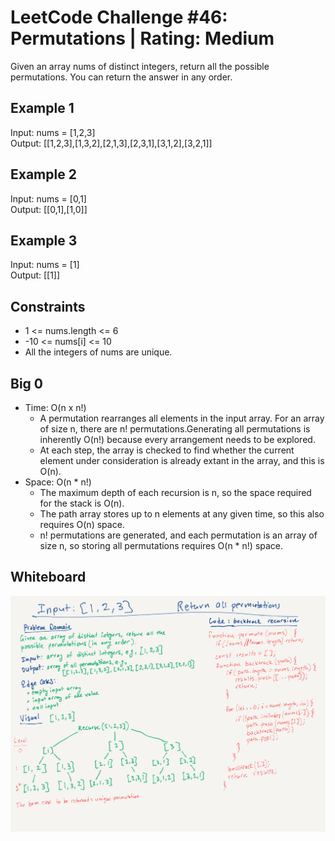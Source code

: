 # LeetCode Challenge #46: Permutations | Rating: Medium

Given an array nums of distinct integers, return all the possible permutations. You can return the answer in any order.

## Example 1

Input: nums = [1,2,3]  
Output: [[1,2,3],[1,3,2],[2,1,3],[2,3,1],[3,1,2],[3,2,1]]

## Example 2

Input: nums = [0,1]  
Output: [[0,1],[1,0]]

## Example 3

Input: nums = [1]  
Output: [[1]]

## Constraints

- 1 <= nums.length <= 6
- -10 <= nums[i] <= 10
- All the integers of nums are unique.

## Big 0

- Time: O(n x n!)
  - A permutation rearranges all elements in the input array. For an array of size n, there are n! permutations.Generating all permutations is inherently O(n!) because every arrangement needs to be explored.
  - At each step, the array is checked to find whether the current element under consideration is already extant in the array, and this is O(n).
- Space: O(n * n!)
  - The maximum depth of each recursion is n, so the space required for the stack is O(n).
  - The path array stores up to n elements at any given time, so this also requires O(n) space.
  - n! permutations are generated, and each permutation is an array of size n, so storing all permutations requires O(n * n!) space.

## Whiteboard

![Whiteboard of the problem.](./whiteboard-permutations.png)
